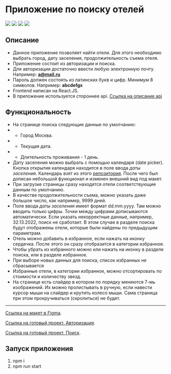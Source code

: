 # Приложение по поиску отелей

![](https://shields.io/badge/-HTML-orange)
![](https://shields.io/badge/-CSS-blue)
![](https://shields.io/badge/-JavaScript-yellow)
![](https://shields.io/badge/-React.JS-05D9FF)

## Описание
 - Данное приложение позволяет найти отели. Для этого необходимо выбрать город, дату заселения, продолжительность съема отеля.
 - Приложение состоит из авторизации и поиска. 
 - Для авторизации достаточно ввести любую электронную почту. Например: **a@mail.ru**
 - Пароль должен состоять из латинских букв и цифр. Минимум 8 символов. Например: **abcdefgx**
 - Frontend написан на React.JS. 
 - В приложение используется стороннее api. [Ссылка на описание api](https://support.travelpayouts.com/hc/ru/articles/115000343268-API-%D0%B4%D0%B0%D0%BD%D0%BD%D1%8B%D1%85-%D0%BE%D1%82%D0%B5%D0%BB%D0%B5%D0%B9)

## Функциональность
 - На странице поиска следующие данные по умолчанию: 
 - - Город Москва.
 - - Текущая дата.
 - - Длительность проживания - 1 день.
 - Дату заселения можно выбрать с помощью календаря (date picker). Кнопка открытия календаря находится в поле ввода *даты заселения*. Календарь взят из этого [репозитория](https://github.com/codedojo/react-calendar). После чего был дописан небольшой функционал и изменен внешний вид под макет. 
 - При загрузке страницы сразу находятся отели соответствующие данным по умолчанию.
 - В качестве продолжительности съема, можно указать даже большое число, как например, 9999 дней. 
 - Поле ввода *даты заселения* имеет формат dd.mm.yyyy. Там можно вводить только цифры. Точки между цифрами дописываются автоматически. Если указать некорректные данные, например, 32.13.2022, поиск не сработает. В этом случае в разделе поиска будут отображены отели, которые были найдены по предыдущим параметрам. 
 - Отель можно добавить в избранное, если нажать на иконку сердечка. После этого он сразу отобразится в категории избранное.
 - Чтобы убрать из избранного можно или нажать на иконку в разделе поиска, или в разделе избранное. 
 - При выборе новых данных для поиска, список избранных не сбрасывается
 - Избранные отели, в категории избранное, можно отсортировать по стоимости и количеству звезд.
 - На странице есть слайдер в котором по порядку меняются 7-мь изображений. Их можно пролистывать в ручную, если навести курсор мыши на слайдер и крутить колесо мыши. Сама страница при этом прокручиваться (скролиться) не будет.
 
<tr>
    <hr>
</tr>
 
 [Ссылка на макет в Figma](https://www.figma.com/file/PxI4ycD6GMGSpxOZ2NbFBO/React-Test%2FSimple-Hotel-Check-(Copy)?node-id=0%3A1).
 
 [Ссылка на готовый проект. Авторизация](https://tyt34.github.io/simple-hotel-check/#/auth).
 
 [Ссылка на готовый проект. Поиск](https://tyt34.github.io/simple-hotel-check/).

 ## Запуск приложения
1. npm i
2. npm run start
